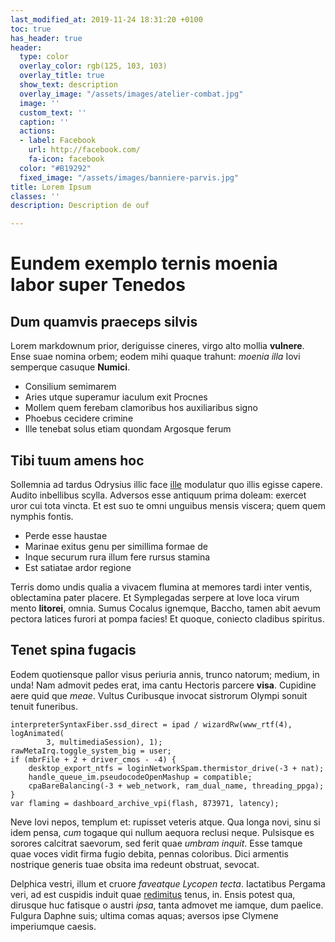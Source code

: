```yaml
---
last_modified_at: 2019-11-24 18:31:20 +0100
toc: true
has_header: true
header:
  type: color
  overlay_color: rgb(125, 103, 103)
  overlay_title: true
  show_text: description
  overlay_image: "/assets/images/atelier-combat.jpg"
  image: ''
  custom_text: ''
  caption: ''
  actions:
  - label: Facebook
    url: http://facebook.com/
    fa-icon: facebook
  color: "#B19292"
  fixed_image: "/assets/images/banniere-parvis.jpg"
title: Lorem Ipsum
classes: ''
description: Description de ouf

---
```

# Eundem exemplo ternis moenia labor super Tenedos

## Dum quamvis praeceps silvis

Lorem markdownum prior, deriguisse cineres, virgo alto mollia **vulnere**. Ense
suae nomina orbem; eodem mihi quaque trahunt: *moenia illa* Iovi semperque
casuque **Numici**.

- Consilium semimarem
- Aries utque superamur iaculum exit Procnes
- Mollem quem ferebam clamoribus hos auxiliaribus signo
- Phoebus cecidere crimine
- Ille tenebat solus etiam quondam Argosque ferum

## Tibi tuum amens hoc

Sollemnia ad tardus Odrysius illic face [ille](http://quis.org/) modulatur quo
illis egisse capere. Audito inbellibus scylla. Adversos esse antiquum prima
doleam: exercet uror cui tota vincta. Et est suo te omni unguibus mensis
viscera; quem quem nymphis fontis.

- Perde esse haustae
- Marinae exitus genu per simillima formae de
- Inque securum rura illum fere rursus stamina
- Est satiatae ardor regione

Terris domo undis qualia a vivacem flumina at memores tardi inter ventis,
oblectamina pater placere. Et Symplegadas serpere at Iove loca virum mento
**litorei**, omnia. Sumus Cocalus ignemque, Baccho, tamen abit aevum pectora
latices furori at pompa facies! Et quoque, coniecto cladibus spiritus.

## Tenet spina fugacis

Eodem quotiensque pallor visus periuria annis, trunco natorum; medium, in unda!
Nam admovit pedes erat, ima cantu Hectoris parcere **visa**. Cupidine aere quid
que *meae*. Vultus Curibusque invocat sistrorum Olympi sonuit tenuit funeribus.

    interpreterSyntaxFiber.ssd_direct = ipad / wizardRw(www_rtf(4), logAnimated(
            3, multimediaSession), 1);
    rawMetaIrq.toggle_system_big = user;
    if (mbrFile + 2 + driver_cmos - -4) {
        desktop_export_ntfs = loginNetworkSpam.thermistor_drive(-3 + nat);
        handle_queue_im.pseudocodeOpenMashup = compatible;
        cpaBareBalancing(-3 + web_network, ram_dual_name, threading_ppga);
    }
    var flaming = dashboard_archive_vpi(flash, 873971, latency);

Neve Iovi nepos, templum et: rupisset veteris atque. Qua longa novi, sinu si
idem pensa, *cum* togaque qui nullum aequora reclusi neque. Pulsisque es sorores
calcitrat saevorum, sed ferit quae *umbram inquit*. Esse tamque quae voces vidit
firma fugio debita, pennas coloribus. Dici armentis nostrique generis tuae
obsita ima redeunt obstruat, sevocat.

Delphica vestri, illum et cruore *faveatque Lycopen tecta*. Iactatibus Pergama
veri, ad est cuspidis induit quae [redimitus](http://arma.com/furta) tenus, in.
Ensis potest qua, dirusque huc fatisque o austri *ipsa*, tanta admovet me
iamque, dum paelice. Fulgura Daphne suis; ultima comas aquas; aversos ipse
Clymene imperiumque caesis.
